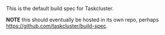 This is the default build spec for Taskcluster.

**NOTE** this should eventually be hosted in its own repo, perhaps https://github.com/taskcluster/build-spec.
